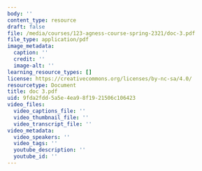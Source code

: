 ```yaml
---
body: ''
content_type: resource
draft: false
file: /media/courses/123-agness-course-spring-2321/doc-3.pdf
file_type: application/pdf
image_metadata:
  caption: ''
  credit: ''
  image-alt: ''
learning_resource_types: []
license: https://creativecommons.org/licenses/by-nc-sa/4.0/
resourcetype: Document
title: doc 3.pdf
uid: 9fda2fdd-5a5e-4ea9-8f19-21506c106423
video_files:
  video_captions_file: ''
  video_thumbnail_file: ''
  video_transcript_file: ''
video_metadata:
  video_speakers: ''
  video_tags: ''
  youtube_description: ''
  youtube_id: ''
---
```

